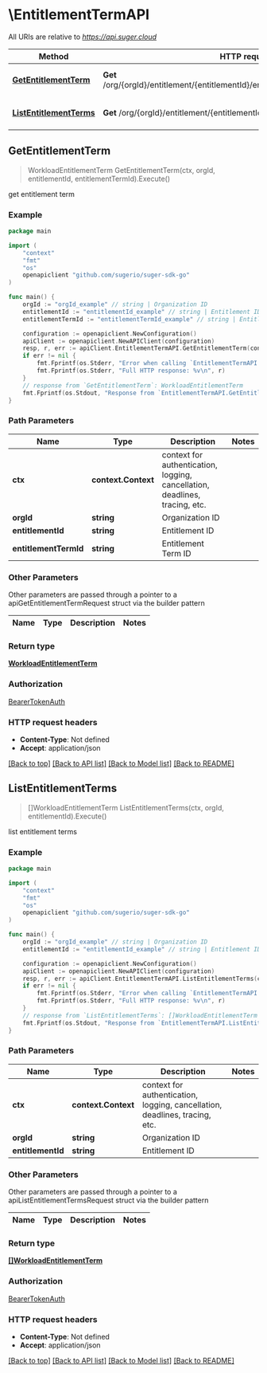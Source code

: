 # \EntitlementTermAPI

All URIs are relative to *https://api.suger.cloud*

Method | HTTP request | Description
------------- | ------------- | -------------
[**GetEntitlementTerm**](EntitlementTermAPI.md#GetEntitlementTerm) | **Get** /org/{orgId}/entitlement/{entitlementId}/entitlementTerm/{entitlementTermId} | get entitlement term
[**ListEntitlementTerms**](EntitlementTermAPI.md#ListEntitlementTerms) | **Get** /org/{orgId}/entitlement/{entitlementId}/entitlementTerm | list entitlement terms



## GetEntitlementTerm

> WorkloadEntitlementTerm GetEntitlementTerm(ctx, orgId, entitlementId, entitlementTermId).Execute()

get entitlement term



### Example

```go
package main

import (
    "context"
    "fmt"
    "os"
    openapiclient "github.com/sugerio/suger-sdk-go"
)

func main() {
    orgId := "orgId_example" // string | Organization ID
    entitlementId := "entitlementId_example" // string | Entitlement ID
    entitlementTermId := "entitlementTermId_example" // string | Entitlement Term ID

    configuration := openapiclient.NewConfiguration()
    apiClient := openapiclient.NewAPIClient(configuration)
    resp, r, err := apiClient.EntitlementTermAPI.GetEntitlementTerm(context.Background(), orgId, entitlementId, entitlementTermId).Execute()
    if err != nil {
        fmt.Fprintf(os.Stderr, "Error when calling `EntitlementTermAPI.GetEntitlementTerm``: %v\n", err)
        fmt.Fprintf(os.Stderr, "Full HTTP response: %v\n", r)
    }
    // response from `GetEntitlementTerm`: WorkloadEntitlementTerm
    fmt.Fprintf(os.Stdout, "Response from `EntitlementTermAPI.GetEntitlementTerm`: %v\n", resp)
}
```

### Path Parameters


Name | Type | Description  | Notes
------------- | ------------- | ------------- | -------------
**ctx** | **context.Context** | context for authentication, logging, cancellation, deadlines, tracing, etc.
**orgId** | **string** | Organization ID | 
**entitlementId** | **string** | Entitlement ID | 
**entitlementTermId** | **string** | Entitlement Term ID | 

### Other Parameters

Other parameters are passed through a pointer to a apiGetEntitlementTermRequest struct via the builder pattern


Name | Type | Description  | Notes
------------- | ------------- | ------------- | -------------




### Return type

[**WorkloadEntitlementTerm**](WorkloadEntitlementTerm.md)

### Authorization

[BearerTokenAuth](../README.md#BearerTokenAuth)

### HTTP request headers

- **Content-Type**: Not defined
- **Accept**: application/json

[[Back to top]](#) [[Back to API list]](../README.md#documentation-for-api-endpoints)
[[Back to Model list]](../README.md#documentation-for-models)
[[Back to README]](../README.md)


## ListEntitlementTerms

> []WorkloadEntitlementTerm ListEntitlementTerms(ctx, orgId, entitlementId).Execute()

list entitlement terms



### Example

```go
package main

import (
    "context"
    "fmt"
    "os"
    openapiclient "github.com/sugerio/suger-sdk-go"
)

func main() {
    orgId := "orgId_example" // string | Organization ID
    entitlementId := "entitlementId_example" // string | Entitlement ID

    configuration := openapiclient.NewConfiguration()
    apiClient := openapiclient.NewAPIClient(configuration)
    resp, r, err := apiClient.EntitlementTermAPI.ListEntitlementTerms(context.Background(), orgId, entitlementId).Execute()
    if err != nil {
        fmt.Fprintf(os.Stderr, "Error when calling `EntitlementTermAPI.ListEntitlementTerms``: %v\n", err)
        fmt.Fprintf(os.Stderr, "Full HTTP response: %v\n", r)
    }
    // response from `ListEntitlementTerms`: []WorkloadEntitlementTerm
    fmt.Fprintf(os.Stdout, "Response from `EntitlementTermAPI.ListEntitlementTerms`: %v\n", resp)
}
```

### Path Parameters


Name | Type | Description  | Notes
------------- | ------------- | ------------- | -------------
**ctx** | **context.Context** | context for authentication, logging, cancellation, deadlines, tracing, etc.
**orgId** | **string** | Organization ID | 
**entitlementId** | **string** | Entitlement ID | 

### Other Parameters

Other parameters are passed through a pointer to a apiListEntitlementTermsRequest struct via the builder pattern


Name | Type | Description  | Notes
------------- | ------------- | ------------- | -------------



### Return type

[**[]WorkloadEntitlementTerm**](WorkloadEntitlementTerm.md)

### Authorization

[BearerTokenAuth](../README.md#BearerTokenAuth)

### HTTP request headers

- **Content-Type**: Not defined
- **Accept**: application/json

[[Back to top]](#) [[Back to API list]](../README.md#documentation-for-api-endpoints)
[[Back to Model list]](../README.md#documentation-for-models)
[[Back to README]](../README.md)

